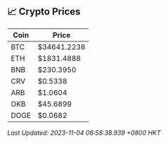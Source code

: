 ## 📈 Crypto Prices

| Coin | Price |
| ---- | ----- |
| BTC | $34641.2238 |
| ETH | $1831.4888 |
| BNB | $230.3950 |
| CRV | $0.5338 |
| ARB | $1.0604 |
| OKB | $45.6899 |
| DOGE | $0.0682 |

_Last Updated: 2023-11-04 06:58:38.939 +0800 HKT_